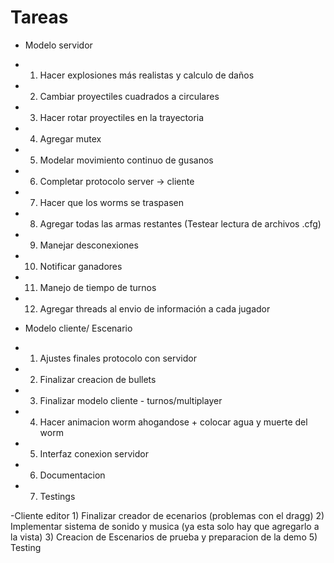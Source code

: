 ﻿# Tareas
- Modelo servidor
- 1) Hacer explosiones más realistas y calculo de daños
- 2) Cambiar proyectiles cuadrados a circulares
- 3) Hacer rotar proyectiles en la trayectoria
- 4) Agregar mutex
- 5) Modelar movimiento continuo de gusanos
- 6) Completar protocolo server -> cliente
- 7) Hacer que los worms se traspasen
- 8) Agregar todas las armas restantes (Testear lectura de archivos .cfg)
- 9) Manejar desconexiones
- 10) Notificar ganadores
- 11) Manejo de tiempo de turnos
- 12) Agregar threads al envio de información a cada jugador



- Modelo cliente/ Escenario
- 1) Ajustes finales protocolo con servidor
- 2) Finalizar creacion de bullets
- 3) Finalizar modelo cliente - turnos/multiplayer
- 4) Hacer animacion worm ahogandose + colocar agua y muerte del worm
- 5) Interfaz conexion servidor
- 6) Documentacion
- 7) Testings

-Cliente editor
	1) Finalizar creador de ecenarios (problemas con el dragg)
	2) Implementar sistema de sonido y musica (ya esta solo hay que agregarlo a la vista)
	3) Creacion de Escenarios de prueba y preparacion de la demo
	5) Testing
